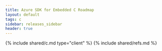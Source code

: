 ```yaml
---
title: Azure SDK for Embedded C Roadmap
layout: default
tags: c
sidebar: releases_sidebar
header: true
---
```

{% include shared/c.md type="client" %}
{% include shared/refs.md %}
